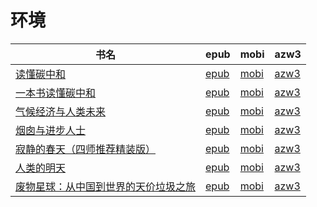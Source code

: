 # 环境

| 书名 | epub | mobi | azw3 |
| --- | --- | --- | --- |
| [读懂碳中和](http://ct.dalanmei.com/f/31084289-570301918-e57524) | [epub](http://ct.dalanmei.com/f/31084289-570301918-e57524) | [mobi](http://ct.dalanmei.com/f/31084289-570175634-e54034) | [azw3](http://ct.dalanmei.com/f/31084289-570371236-84a6ba) |
| [一本书读懂碳中和](None) | [epub](None) | [mobi](None) | [azw3](None) |
| [气候经济与人类未来](http://ct.dalanmei.com/f/31084289-570257488-c88e3c) | [epub](http://ct.dalanmei.com/f/31084289-570257488-c88e3c) | [mobi](http://ct.dalanmei.com/f/31084289-570107930-76694b) | [azw3](http://ct.dalanmei.com/f/31084289-571415759-56ad9b) |
| [烟囱与进步人士](http://ct.dalanmei.com/f/31084289-570259530-82b9ce) | [epub](http://ct.dalanmei.com/f/31084289-570259530-82b9ce) | [mobi](http://ct.dalanmei.com/f/31084289-570108865-83dfb6) | [azw3](http://ct.dalanmei.com/f/31084289-571416626-03043b) |
| [寂静的春天（四师推荐精装版）](http://ct.dalanmei.com/f/31084289-571736534-9694a0) | [epub](http://ct.dalanmei.com/f/31084289-571736534-9694a0) | [mobi](http://ct.dalanmei.com/f/31084289-571606176-9494bc) | [azw3](http://ct.dalanmei.com/f/31084289-571914866-228090) |
| [人类的明天](http://ct.dalanmei.com/f/31084289-571879916-5aa4c7) | [epub](http://ct.dalanmei.com/f/31084289-571879916-5aa4c7) | [mobi](http://ct.dalanmei.com/f/31084289-571552047-4ed11f) | [azw3](http://ct.dalanmei.com/f/31084289-572069180-41e685) |
| [废物星球：从中国到世界的天价垃圾之旅](None) | [epub](None) | [mobi](None) | [azw3](None) |
